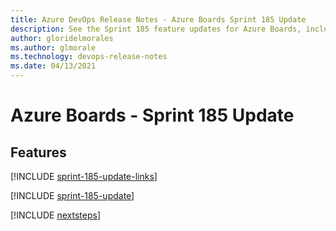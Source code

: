 ```yaml
---
title: Azure DevOps Release Notes - Azure Boards Sprint 185 Update
description: See the Sprint 185 feature updates for Azure Boards, including next steps.
author: gloridelmorales
ms.author: glmorale
ms.technology: devops-release-notes
ms.date: 04/13/2021
---
```


# Azure Boards - Sprint 185 Update

## Features

[!INCLUDE [sprint-185-update-links](../includes/boards/sprint-185-update-links.md)]

[!INCLUDE [sprint-185-update](../includes/boards/sprint-185-update.md)]

[!INCLUDE [nextsteps](../includes/nextsteps.md)]
